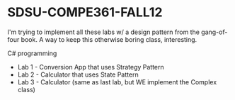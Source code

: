 SDSU-COMPE361-FALL12
=====================

I'm trying to implement all these labs w/ a design pattern from the gang-of-four book. A way to keep this otherwise boring class, interesting.

C# programming 

* Lab 1 - Conversion App that uses Strategy Pattern
* Lab 2 - Calculator that uses State Pattern
* Lab 3 - Calculator (same as last lab, but WE implement the Complex class)
